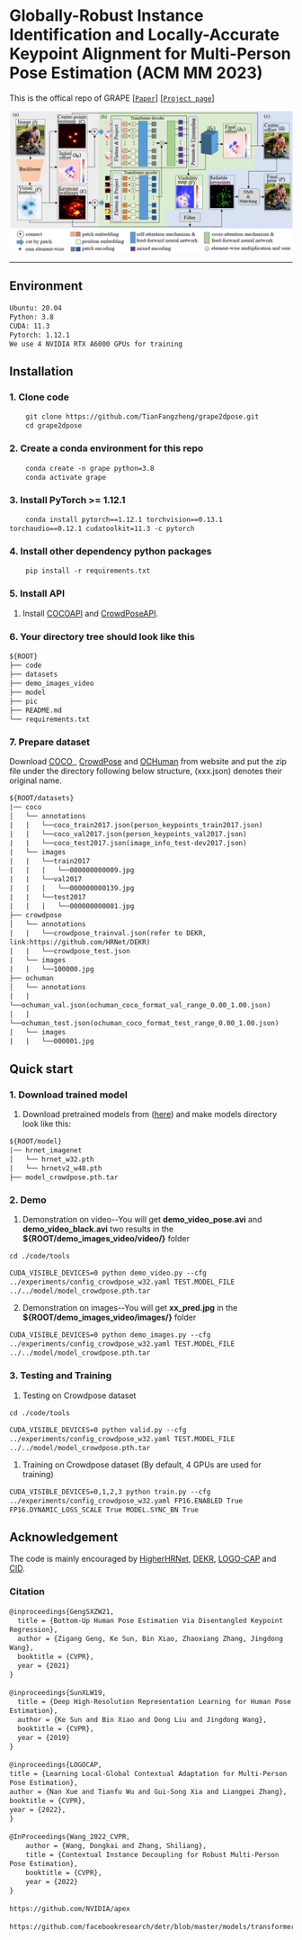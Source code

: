 # Globally-Robust Instance Identification and Locally-Accurate Keypoint Alignment for Multi-Person Pose Estimation (ACM MM 2023)

This is the offical repo of GRAPE
[[`Paper`](????????????)]
[[`Project page`](https://grape2dpose.netlify.app)]
 
<p align="center">
<img src="pic/overview.png">
<p>

---

## Environment

```shell
Ubuntu: 20.04
Python: 3.8
CUDA: 11.3
Pytorch: 1.12.1
We use 4 NVIDIA RTX A6000 GPUs for training
```

## Installation

### 1. Clone code
```shell
    git clone https://github.com/TianFangzheng/grape2dpose.git
    cd grape2dpose
```
### 2. Create a conda environment for this repo
```shell
    conda create -n grape python=3.8
    conda activate grape
```
### 3. Install PyTorch >= 1.12.1
```shell
    conda install pytorch==1.12.1 torchvision==0.13.1 torchaudio==0.12.1 cudatoolkit=11.3 -c pytorch
```

### 4. Install other dependency python packages
```shell
    pip install -r requirements.txt
```
### 5. Install API
   1. Install [COCOAPI](https://github.com/cocodataset/cocoapi)
   and [CrowdPoseAPI](https://github.com/Jeff-sjtu/CrowdPose).

### 6. Your directory tree should look like this

   ```
   ${ROOT}
   ├── code
   ├── datasets
   ├── demo_images_video
   ├── model
   ├── pic
   ├── README.md
   └── requirements.txt
   ```

### 7. Prepare dataset
Download [COCO ](https://cocodataset.org/#home), [CrowdPose](https://github.com/Jeff-sjtu/CrowdPose) and [OCHuman](https://github.com/liruilong940607/OCHumanApi) from website and put the zip file under the directory following below structure, (xxx.json) denotes their original name.

```
${ROOT/datasets}
|── coco
│   └── annotations
|   |   └──coco_train2017.json(person_keypoints_train2017.json)
|   |   └──coco_val2017.json(person_keypoints_val2017.json)
|   |   └──coco_test2017.json(image_info_test-dev2017.json)
|   └── images
|   |   └──train2017
|   |   |   └──000000000009.jpg
|   |   └──val2017
|   |   |   └──000000000139.jpg
|   |   └──test2017
|   |   |   └──000000000001.jpg
├── crowdpose
│   └── annotations
|   |   └──crowdpose_trainval.json(refer to DEKR, link:https://github.com/HRNet/DEKR)
|   |   └──crowdpose_test.json
|   └── images
|   |   └──100000.jpg
├── ochuman
│   └── annotations
|   |   └──ochuman_val.json(ochuman_coco_format_val_range_0.00_1.00.json)
|   |   └──ochuman_test.json(ochuman_coco_format_test_range_0.00_1.00.json)
|   └── images
|   |   └──000001.jpg
```


## Quick start

### 1. Download trained model
1. Download pretrained models from ([here](https://drive.google.com/drive/folders/1MsfA6yFmhNStReGvIJ2CyOZzF6PTvFCk?usp=drive_link)) and make models directory look like this:

```
${ROOT/model}
|── hrnet_imagenet
│   └── hrnet_w32.pth
|   └── hrnetv2_w48.pth
├── model_crowdpose.pth.tar

```


### 2. Demo

1. Demonstration on video--You will get **demo_video_pose.avi** and **demo_video_black.avi** two results in the **${ROOT/demo_images_video/video/}** folder
```
cd ./code/tools
```
```
CUDA_VISIBLE_DEVICES=0 python demo_video.py --cfg ../experiments/config_crowdpose_w32.yaml TEST.MODEL_FILE ../../model/model_crowdpose.pth.tar
```

2. Demonstration on images--You will get **xx_pred.jpg** in the **${ROOT/demo_images_video/images/}** folder
```
CUDA_VISIBLE_DEVICES=0 python demo_images.py --cfg ../experiments/config_crowdpose_w32.yaml TEST.MODEL_FILE ../../model/model_crowdpose.pth.tar
```

### 3. Testing and Training

1. Testing on Crowdpose dataset
```
cd ./code/tools
```
```
CUDA_VISIBLE_DEVICES=0 python valid.py --cfg ../experiments/config_crowdpose_w32.yaml TEST.MODEL_FILE ../../model/model_crowdpose.pth.tar
```

1. Training on Crowdpose dataset (By default, 4 GPUs are used for training)
```
CUDA_VISIBLE_DEVICES=0,1,2,3 python train.py --cfg ../experiments/config_crowdpose_w32.yaml FP16.ENABLED True FP16.DYNAMIC_LOSS_SCALE True MODEL.SYNC_BN True
```



## Acknowledgement
The code is mainly encouraged by [HigherHRNet](https://github.com/HRNet/HigherHRNet-Human-Pose-Estimation), [DEKR](https://github.com/HRNet/DEKR), [LOGO-CAP](https://github.com/cherubicXN/logocap) and [CID](https://github.com/kennethwdk/CID).


### Citation

```
@inproceedings{GengSXZW21,
  title = {Bottom-Up Human Pose Estimation Via Disentangled Keypoint Regression},
  author = {Zigang Geng, Ke Sun, Bin Xiao, Zhaoxiang Zhang, Jingdong Wang},
  booktitle = {CVPR},
  year = {2021}
}

@inproceedings{SunXLW19,
  title = {Deep High-Resolution Representation Learning for Human Pose Estimation},
  author = {Ke Sun and Bin Xiao and Dong Liu and Jingdong Wang},
  booktitle = {CVPR},
  year = {2019}
}

@inproceedings{LOGOCAP,
title = {Learning Local-Global Contextual Adaptation for Multi-Person Pose Estimation},
author = {Nan Xue and Tianfu Wu and Gui-Song Xia and Liangpei Zhang},
booktitle = {CVPR},
year = {2022},
}

@InProceedings{Wang_2022_CVPR,
    author = {Wang, Dongkai and Zhang, Shiliang},
    title = {Contextual Instance Decoupling for Robust Multi-Person Pose Estimation},
    booktitle = {CVPR},
    year = {2022}
}

https://github.com/NVIDIA/apex

https://github.com/facebookresearch/detr/blob/master/models/transformer.py
```
